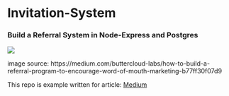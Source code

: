 # Invitation-System

<h3>Build a Referral System in Node-Express and Postgres</h3>
<img src="https://cdn-images-1.medium.com/max/2000/1*mnC2KfSvmfp3Nw3Tfz7mYA.png" />
<p>image source: https://medium.com/buttercloud-labs/how-to-build-a-referral-program-to-encourage-word-of-mouth-marketing-b77ff30f07d9</p>
<p> This repo is example written for article: 
  <a href="https://itnext.io/build-a-referral-system-in-node-express-and-postgres-da56fa4913d4"> Medium</a>
